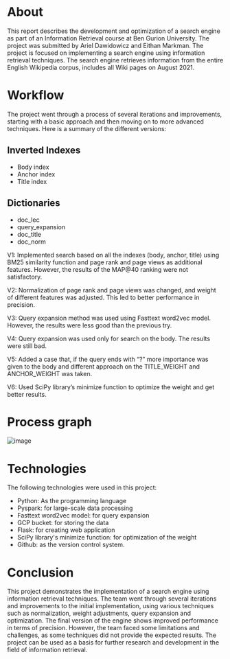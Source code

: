 # About
This report describes the development and optimization of a search engine as part of an Information Retrieval course at Ben Gurion University.
The project was submitted by Ariel Dawidowicz and Eithan Markman. The project is focused on implementing a search engine using information retrieval techniques.
The search engine retrieves information from the entire English Wikipedia corpus, includes all Wiki pages on August 2021.


# Workflow
The project went through a process of several iterations and improvements, starting with a basic approach and then moving on to more advanced techniques. Here is a summary of the different versions:

## Inverted Indexes
- Body index
- Anchor index
- Title index

## Dictionaries
- doc_lec
- query_expansion
- doc_title
- doc_norm

V1: Implemented search based on all the indexes (body, anchor, title) using BM25 similarity function and page rank and page views as additional features.
However, the results of the MAP@40 ranking were not satisfactory.

V2: Normalization of page rank and page views was changed, and weight of different features was adjusted.
This led to better performance in precision.

V3: Query expansion method was used using Fasttext word2vec model. However, the results were less good than the previous try.

V4: Query expansion was used only for search on the body. The results were still bad.

V5: Added a case that, if the query ends with “?” more importance was given to the body and different approach on the TITLE_WEIGHT and ANCHOR_WEIGHT was taken.

V6: Used SciPy library’s minimize function to optimize the weight and get better results.

# Process graph
![image](https://user-images.githubusercontent.com/101277239/212707561-d0e73527-8f81-4844-974c-7c14088a2065.png)


# Technologies
The following technologies were used in this project:

- Python: As the programming language
- Pyspark: for large-scale data processing
- Fasttext word2vec model: for query expansion
- GCP bucket: for storing the data
- Flask: for creating web application
- SciPy library's minimize function: for optimization of the weight
- Github: as the version control system.

# Conclusion
This project demonstrates the implementation of a search engine using information retrieval techniques.
The team went through several iterations and improvements to the initial implementation, using various techniques such as normalization,
weight adjustments, query expansion and optimization. The final version of the engine shows improved performance in terms of precision.
However, the team faced some limitations and challenges, as some techniques did not provide the expected results.
The project can be used as a basis for further research and development in the field of information retrieval.


